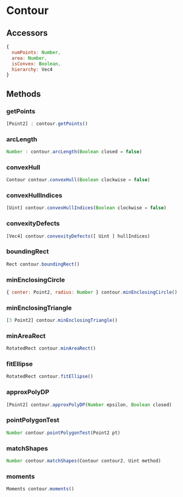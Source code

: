 # Contour

## Accessors
``` javascript
{
  numPoints: Number,
  area: Number,
  isConvex: Boolean,
  hierarchy: Vec4
}
```

## Methods

<a name="getPoints"></a>

### getPoints
``` javascript
[Point2] : contour.getPoints()
```

<a name="arcLength"></a>

### arcLength
``` javascript
Number : contour.arcLength(Boolean closed = false)
```

<a name="convexHull"></a>

### convexHull
``` javascript
Contour contour.convexHull(Boolean clockwise = false)
```

<a name="convexHullIndices"></a>

### convexHullIndices
``` javascript
[Uint] contour.convexHullIndices(Boolean clockwise = false)
```

<a name="convexityDefects"></a>

### convexityDefects
``` javascript
[Vec4] contour.convexityDefects([ Uint ] hullIndices)
```

<a name="boundingRect"></a>

### boundingRect
``` javascript
Rect contour.boundingRect()
```

<a name="minEnclosingCircle"></a>

### minEnclosingCircle
``` javascript
{ center: Point2, radius: Number } contour.minEnclosingCircle()
```

<a name="minEnclosingTriangle"></a>

### minEnclosingTriangle
``` javascript
[3 Point2] contour.minEnclosingTriangle()
```

<a name="minAreaRect"></a>

### minAreaRect
``` javascript
RotatedRect contour.minAreaRect()
```

<a name="fitEllipse"></a>

### fitEllipse
``` javascript
RotatedRect contour.fitEllipse()
```

<a name="approxPolyDP"></a>

### approxPolyDP
``` javascript
[Point2] contour.approxPolyDP(Number epsilon, Boolean closed)
```

<a name="pointPolygonTest"></a>

### pointPolygonTest
``` javascript
Number contour.pointPolygonTest(Point2 pt)
```

<a name="matchShapes"></a>

### matchShapes
``` javascript
Number contour.matchShapes(Contour contour2, Uint method)
```

<a name="moments"></a>

### moments
``` javascript
Moments contour.moments()
```